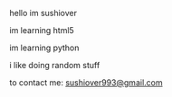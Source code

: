 hello im sushiover

im learning html5

im learning python

i like doing random stuff

to contact me: sushiover993@gmail.com

<!---
sushiover/sushiover is a ✨ special ✨ repository because its `README.md` (this file) appears on your GitHub profile.
You can click the Preview link to take a look at your changes.
--->
